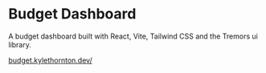 # Budget Dashboard

A budget dashboard built with React, Vite, Tailwind CSS and the Tremors ui library.

[budget.kylethornton.dev/](https://budget.kylethornton.dev/)

